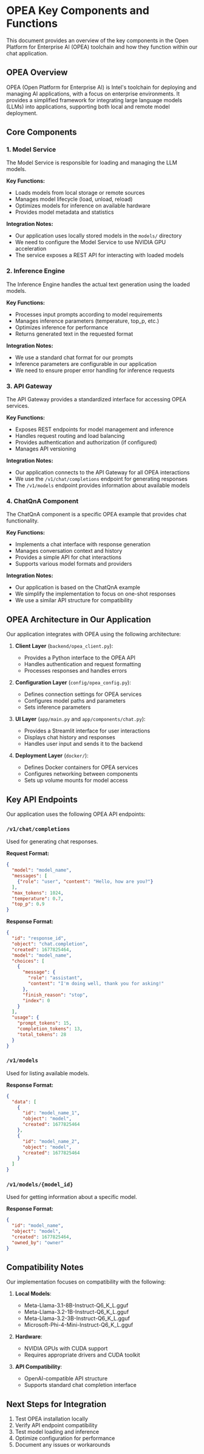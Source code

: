 # OPEA Key Components and Functions

This document provides an overview of the key components in the Open Platform for Enterprise AI (OPEA) toolchain and how they function within our chat application.

## OPEA Overview

OPEA (Open Platform for Enterprise AI) is Intel's toolchain for deploying and managing AI applications, with a focus on enterprise environments. It provides a simplified framework for integrating large language models (LLMs) into applications, supporting both local and remote model deployment.

## Core Components

### 1. Model Service

The Model Service is responsible for loading and managing the LLM models.

**Key Functions:**
- Loads models from local storage or remote sources
- Manages model lifecycle (load, unload, reload)
- Optimizes models for inference on available hardware
- Provides model metadata and statistics

**Integration Notes:**
- Our application uses locally stored models in the `models/` directory
- We need to configure the Model Service to use NVIDIA GPU acceleration
- The service exposes a REST API for interacting with loaded models

### 2. Inference Engine

The Inference Engine handles the actual text generation using the loaded models.

**Key Functions:**
- Processes input prompts according to model requirements
- Manages inference parameters (temperature, top_p, etc.)
- Optimizes inference for performance
- Returns generated text in the requested format

**Integration Notes:**
- We use a standard chat format for our prompts
- Inference parameters are configurable in our application
- We need to ensure proper error handling for inference requests

### 3. API Gateway

The API Gateway provides a standardized interface for accessing OPEA services.

**Key Functions:**
- Exposes REST endpoints for model management and inference
- Handles request routing and load balancing
- Provides authentication and authorization (if configured)
- Manages API versioning

**Integration Notes:**
- Our application connects to the API Gateway for all OPEA interactions
- We use the `/v1/chat/completions` endpoint for generating responses
- The `/v1/models` endpoint provides information about available models

### 4. ChatQnA Component

The ChatQnA component is a specific OPEA example that provides chat functionality.

**Key Functions:**
- Implements a chat interface with response generation
- Manages conversation context and history
- Provides a simple API for chat interactions
- Supports various model formats and providers

**Integration Notes:**
- Our application is based on the ChatQnA example
- We simplify the implementation to focus on one-shot responses
- We use a similar API structure for compatibility

## OPEA Architecture in Our Application

Our application integrates with OPEA using the following architecture:

1. **Client Layer** (`backend/opea_client.py`):
   - Provides a Python interface to the OPEA API
   - Handles authentication and request formatting
   - Processes responses and handles errors

2. **Configuration Layer** (`config/opea_config.py`):
   - Defines connection settings for OPEA services
   - Configures model paths and parameters
   - Sets inference parameters

3. **UI Layer** (`app/main.py` and `app/components/chat.py`):
   - Provides a Streamlit interface for user interactions
   - Displays chat history and responses
   - Handles user input and sends it to the backend

4. **Deployment Layer** (`docker/`):
   - Defines Docker containers for OPEA services
   - Configures networking between components
   - Sets up volume mounts for model access

## Key API Endpoints

Our application uses the following OPEA API endpoints:

### `/v1/chat/completions`

Used for generating chat responses.

**Request Format:**
```json
{
  "model": "model_name",
  "messages": [
    {"role": "user", "content": "Hello, how are you?"}
  ],
  "max_tokens": 1024,
  "temperature": 0.7,
  "top_p": 0.9
}
```

**Response Format:**
```json
{
  "id": "response_id",
  "object": "chat.completion",
  "created": 1677825464,
  "model": "model_name",
  "choices": [
    {
      "message": {
        "role": "assistant",
        "content": "I'm doing well, thank you for asking!"
      },
      "finish_reason": "stop",
      "index": 0
    }
  ],
  "usage": {
    "prompt_tokens": 15,
    "completion_tokens": 13,
    "total_tokens": 28
  }
}
```

### `/v1/models`

Used for listing available models.

**Response Format:**
```json
{
  "data": [
    {
      "id": "model_name_1",
      "object": "model",
      "created": 1677825464
    },
    {
      "id": "model_name_2",
      "object": "model",
      "created": 1677825464
    }
  ]
}
```

### `/v1/models/{model_id}`

Used for getting information about a specific model.

**Response Format:**
```json
{
  "id": "model_name",
  "object": "model",
  "created": 1677825464,
  "owned_by": "owner"
}
```

## Compatibility Notes

Our implementation focuses on compatibility with the following:

1. **Local Models**:
   - Meta-Llama-3.1-8B-Instruct-Q6_K_L.gguf
   - Meta-Llama-3.2-1B-Instruct-Q6_K_L.gguf
   - Meta-Llama-3.2-3B-Instruct-Q6_K_L.gguf
   - Microsoft-Phi-4-Mini-Instruct-Q6_K_L.gguf

2. **Hardware**:
   - NVIDIA GPUs with CUDA support
   - Requires appropriate drivers and CUDA toolkit

3. **API Compatibility**:
   - OpenAI-compatible API structure
   - Supports standard chat completion interface

## Next Steps for Integration

1. Test OPEA installation locally
2. Verify API endpoint compatibility
3. Test model loading and inference
4. Optimize configuration for performance
5. Document any issues or workarounds 